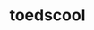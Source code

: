 ---
id: 948
title: toedscool
types: [ground,grass]
image: https://raw.githubusercontent.com/PokeAPI/sprites/master/sprites/pokemon/948.png
---